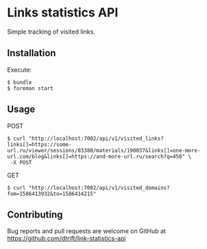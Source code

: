 # Links statistics API

Simple tracking of visited links.

## Installation

Execute:

    $ bundle
    $ foreman start

## Usage

POST

    $ curl "http://localhost:7002/api/v1/visited_links?links[]=https://some-url.ru/viewer/sessions/83380/materials/190037&links[]=one-more-url.com/blog&links[]=https://and-more-url.ru/search?q=456" \
     -X POST

GET

    $ curl "http://localhost:7002/api/v1/visited_domains?fom=1586413932&to=1586414215"

## Contributing

Bug reports and pull requests are welcome on GitHub at https://github.com/dtrift/link-statistics-api
